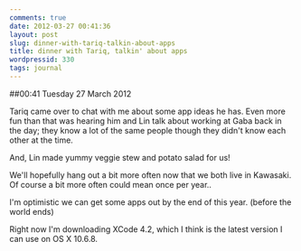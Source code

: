 ```yaml
---
comments: true
date: 2012-03-27 00:41:36
layout: post
slug: dinner-with-tariq-talkin-about-apps
title: dinner with Tariq, talkin' about apps
wordpressid: 330
tags: journal
---
```


##00:41 Tuesday 27 March 2012

Tariq came over to chat with me about some app ideas he has. Even more fun than that was hearing him and Lin talk about working at Gaba back in the day; they know a lot of the same people though they didn't know each other at the time.

 

And, Lin made yummy veggie stew and potato salad for us!

 

We'll hopefully hang out a bit more often now that we both live in Kawasaki. Of course a bit more often could mean once per year..

 

I'm optimistic we can get some apps out by the end of this year. (before the world ends)

 

Right now I'm downloading XCode 4.2, which I think is the latest version I can use on OS X 10.6.8.
